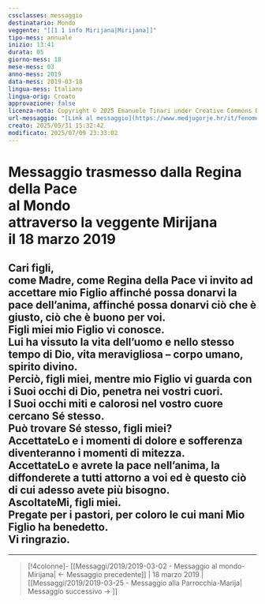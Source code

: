 ```yaml
---
cssclasses: messaggio
destinatario: Mondo
veggente: "[[1 1 info Mirijana|Mirijana]]"
tipo-mess: annuale
inizio: 13:41
durata: 05
giorno-mess: 18
mese-mess: 03
anno-mess: 2019
data-mess: 2019-03-18
lingua-mess: Italiano
lingua-orig: Croato
approvazione: false
licenza-nota: Copyright © 2025 Emanuele Tinari under Creative Commons BY-NC-SA 4.0 https://creativecommons.org/licenses/by-nc-sa/4.0/
url-messaggio: "[Link al messaggio](https://www.medjugorje.hr/it/fenomeno-di-medjugorje/apparizioni-annuali/)"
creato: 2025/05/31 15:32:42
modificato: 2025/07/09 23:33:02
---
```


# Messaggio trasmesso dalla Regina della Pace<br>al Mondo<br>attraverso la veggente Mirijana<br>il 18 marzo 2019

## Cari figli,<br>come Madre, come Regina della Pace vi invito ad accettare mio Figlio affinché possa donarvi la pace dell’anima, affinché possa donarvi ciò che è giusto, ciò che è buono per voi.<br>Figli miei mio Figlio vi conosce.<br>Lui ha vissuto la vita dell’uomo e nello stesso tempo di Dio, vita meravigliosa – corpo umano, spirito divino.<br>Perciò, figli miei, mentre mio Figlio vi guarda con i Suoi occhi di Dio, penetra nei vostri cuori.<br>I Suoi occhi miti e calorosi nel vostro cuore cercano Sé stesso.<br>Può trovare Sé stesso, figli miei?<br>AccettateLo e i momenti di dolore e sofferenza diventeranno i momenti di mitezza.<br>AccettateLo e avrete la pace nell’anima, la diffonderete a tutti attorno a voi ed è questo ciò di cui adesso avete più bisogno.<br>AscoltateMi, figli miei.<br>Pregate per i pastori, per coloro le cui mani Mio Figlio ha benedetto.<br>Vi ringrazio.

***

> [!4colonne]- [[Messaggi/2019/2019-03-02 - Messaggio al mondo-Mirijana| ← Messaggio precedente]] | 18 marzo 2019 | [[Messaggi/2019/2019-03-25 - Messaggio alla Parrocchia-Marija| Messaggio successivo → ]]
